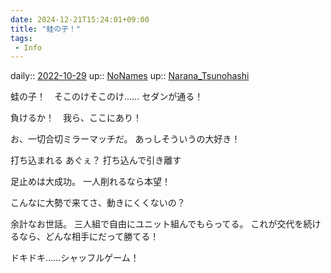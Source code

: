 ```yaml
---
date: 2024-12-21T15:24:01+09:00
title: "蛙の子！"
tags:
 - Info
---
```


daily:: [2022-10-29](Daily_Note/2022-10-29.md)
up:: [NoNames](Bar/Novel/Chaos/NoNames.md)
up:: [Narana_Tsunohashi](../Bar/Novel/Nacaria/Narana_Tsunohashi.md)


蛙の子！　そこのけそこのけ……
セダンが通る！

負けるか！　我ら、ここにあり！

お、一切合切ミラーマッチだ。
あっしそういうの大好き！

打ち込まれる
あぐぇ？
打ち込んで引き離す


足止めは大成功。
一人削れるなら本望！

こんなに大勢で来てさ、動きにくくないの？

余計なお世話。
三人組で自由にユニット組んでもらってる。
これが交代を続けるなら、どんな相手にだって勝てる！

ドキドキ……シャッフルゲーム！
